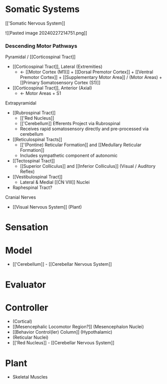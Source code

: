 # Somatic Systems
[['Somatic Nervous System]]

![[Pasted image 20240227214751.png]]
### Descending Motor Pathways
Pyramidal / [[Corticospinal Tract]]
- [[Corticospinal Tract]], Lateral (Extremities)
	- <- [[Motor Cortex (M1)]] + [[Dorsal Premotor Cortex]] + [[Ventral Premotor Cortex]] + [[Supplementary Motor Area]] / (Motor Areas) + [[Primary Somatosensory Cortex (S1)]] 
- [[Corticospinal Tract]], Anterior (Axial)
	- <- Motor Areas + S1

Extrapyramidal
- [[Rubrospinal Tract]]
	- [['Red Nucleus]]
	- [['Cerebellum]] Efferents Project via Rubrospinal
	- Receives rapid somatosensory directly and pre-processed via cerebellum
- [[Reticulospinal Tracts]]
	-  [['(Pontine) Reticular Formation]] and [[Medullary Reticular Formation]]
	- Includes sympathetic component of autonomic
- [[Tectospinal Tract]]
	- [[Superior Colliculus]] and [[Inferior Colliculus]] (Visual / Auditory Reflex)
- [[Vestibulospinal Tract]]
	- Lateral & Medial [[CN VIII]] Nuclei
- Raphespinal Tract?

Cranial Nerves
- [[Visual Nervous System]] (Plant)
# Sensation

# Model
- [['Cerebellum]] - [[Cerebellar Nervous System]]
# Evaluator
# Controller
- (Cortical)
- [[Mesencephalic Locomotor Region?]] (Mesencephalon Nuclei)
- [[Behavior Control(ler) Column]] (Hypothalamic)
- (Reticular Nuclei)
- [['Red Nucleus]] - [[Cerebellar Nervous System]]
# Plant
- Skeletal Muscles